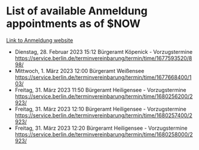 # List of available Anmeldung appointments as of $NOW
[Link to Anmeldung website](https://service.berlin.de/terminvereinbarung/termin/tag.php?termin=1&anliegen[]=120686&dienstleisterlist=122210,122217,327316,122219,327312,122227,327314,122231,327346,122243,327348,122254,122252,329742,122260,329745,122262,329748,122271,327278,122273,327274,122277,327276,330436,122280,327294,122282,327290,122284,327292,122291,327270,122285,327266,122286,327264,122296,327268,150230,329760,122297,327286,122294,327284,122312,329763,122314,329775,122304,327330,122311,327334,122309,327332,317869,122281,327352,122279,329772,122283,122276,327324,122274,327326,122267,329766,122246,327318,122251,327320,122257,327322,122208,327298,122226,327300&herkunft=http%3A%2F%2Fservice.berlin.de%2Fdienstleistung%2F120686%2F)
- Dienstag, 28. Februar 2023 15:12 Bürgeramt Köpenick - Vorzugstermine https://service.berlin.de/terminvereinbarung/termin/time/1677593520/898/
- Mittwoch, 1. März 2023 12:00 Bürgeramt Weißensee https://service.berlin.de/terminvereinbarung/termin/time/1677668400/103/
- Freitag, 31. März 2023 11:50 Bürgeramt Heiligensee - Vorzugstermine https://service.berlin.de/terminvereinbarung/termin/time/1680256200/2923/
- Freitag, 31. März 2023 12:10 Bürgeramt Heiligensee - Vorzugstermine https://service.berlin.de/terminvereinbarung/termin/time/1680257400/2923/
- Freitag, 31. März 2023 12:20 Bürgeramt Heiligensee - Vorzugstermine https://service.berlin.de/terminvereinbarung/termin/time/1680258000/2923/

